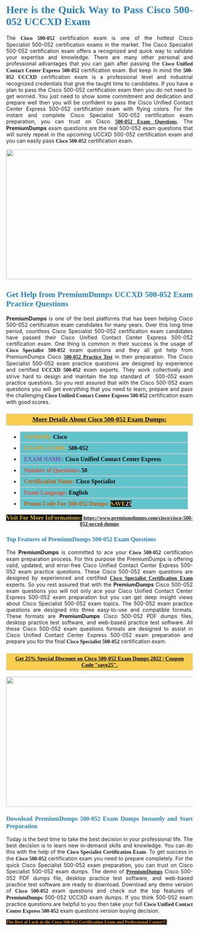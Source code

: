 <h1 style="text-align: justify;"><span style="color:#2980b9;"><span style="font-family:Georgia,serif;"><strong>Here is the Quick Way to Pass Cisco 500-052 UCCXD Exam</strong></span></span></h1>

<p style="text-align: justify;">The&nbsp;<span style="font-family:Georgia,serif;"><strong>Cisco 500-052</strong></span> certification exam is one of the hottest Cisco Specialist&nbsp;500-052 certification exams in the market. The Cisco Specialist 500-052 certification exam offers a recognized and quick way to validate your expertise and knowledge. There are many other personal and professional advantages that you can gain after passing the <span style="font-family:Georgia,serif;"><strong>Cisco Unified Contact Center Express 500-052</strong></span> certification exam. But keep in mind the&nbsp;<span style="font-family:Georgia,serif;"><strong>500-052&nbsp;UCCXD</strong></span> certification exam is a professional level and industrial recognized credentials that give the taught time to candidates. If you have a plan to pass the Cisco 500-052 certification exam then you do not need to get worried. You just need to show some commitment and dedication and prepare well then you will be confident to pass the Cisco Unified Contact Center Express 500-052 certification exam with flying colors. For the instant and complete Cisco Specialist 500-052 certification exam preparation, you can trust on Cisco <span style="font-family:Georgia,serif;"><strong><a href="https://www.premiumdumps.com/cisco/cisco-500-052-uccxd-dumps">500-052 Exam Questions</a></strong></span>. The <strong>PremiumDumps</strong>&nbsp;exam questions are the real 500-052 exam questions that will surely repeat in the upcoming UCCXD 500-052 certification exam and you can easily pass <span style="font-family:Georgia,serif;"><strong>Cisco 500-052</strong></span> certification exam.</p>

<p style="text-align: center;"><a href="https://www.premiumdumps.com/cisco/cisco-500-052-uccxd-dumps"><img alt="" src="https://i.imgur.com/VJaqCPg.jpeg" style="width: 700px; height: 350px;" /></a></p>

<h2 style="text-align: justify;"><span style="color:#2980b9;"><span style="font-family:Georgia,serif;"><strong>Get Help from PremiumDumps UCCXD 500-052 Exam Practice Questions</strong> </span></span></h2>

<p style="text-align: justify;"><span style="font-size:14px;"><strong>PremiumDumps</strong></span> is one of the best platforms that has been helping Cisco 500-052 certification exam candidates for many years. Over this long time period, countless Cisco Specialist 500-052 certification exam candidates have passed their Cisco Unified Contact Center Express 500-052 certification exam. One thing is common in their success is the usage of<span style="font-family:Georgia,serif;"><strong> Cisco Specialist 500-052 </strong></span>exam questions and they all got help from PremiumDumps Cisco <a href="https://www.premiumdumps.com/cisco/cisco-500-052-uccxd-dumps"><span style="font-family:Georgia,serif;"><strong>500-052 Practice Test</strong></span></a>&nbsp;in their preparation. The Cisco Specialist 500-052 exam practice questions are designed by experience and certified <span style="font-family:Georgia,serif;"><strong>UCCXD 500-052</strong></span> exam experts. They work collectively and strive hard to design and maintain the top standard of&nbsp; 500-052<strong>&nbsp;</strong>exam practice questions. So you rest assured that with the Cisco 500-052 exam questions you will get everything that you need to learn, prepare and pass the challenging<span style="font-family:Georgia,serif;"><strong> Cisco Unified Contact Center Express 500-052</strong></span> certification exam with good scores.</p>

<h3 style="background: #f7ce50; border: 1px solid rgb(204, 204, 204); padding: 5px 10px; text-align: center;"><span style="font-family:Georgia,serif;"><u><u><span style="color:#000000;"><span style="font-size:11pt"><span style="line-height:normal"><b><span style="font-size:13.0pt"><span cambria="">More Details About Cisco 500-052 Exam Dumps:</span></span></b></span></span></span></u></u></span></h3>

<ul>
	<li style="margin:0cm 10pt">
	<div style="background:#61c4cd; border: 1px solid rgb(204, 204, 204); padding: 5px 10px; text-align: justify;"><span style="font-family:Georgia,serif;"><span style="font-size:11pt"><span style="line-height:normal"><b><span style="font-size:12.0pt"><span new="" roman="" times=""><span style="color:#f39c12;">VENDOR:</span> <span style="color:#000000;">Cisco</span></span></span></b></span></span></span></div>
	</li>
	<li style="margin:0cm 10pt">
	<div style="background: #61c4cd; border: 1px solid rgb(204, 204, 204); padding: 5px 10px; text-align: justify;"><span style="font-family:Georgia,serif;"><span style="font-size:11pt"><span style="line-height:normal"><b><span style="font-size:12.0pt"><span new="" roman="" times=""><span style="color:#f39c12;">EXAM CCODE:</span> <span style="color:#000000;">500-052</span></span></span></b></span></span></span></div>
	</li>
	<li style="margin:0cm 10pt">
	<div style="background: #61c4cd; border: 1px solid rgb(204, 204, 204); padding: 5px 10px; text-align: justify;"><span style="font-family:Georgia,serif;"><span style="font-size:11pt"><span style="line-height:normal"><b><span style="font-size:12.0pt"><span new="" roman="" times=""><span style="color:#8e44ad;">EXAM NAME:</span> <span style="color:#000000;">Cisco Unified Contact Center Express</span></span></span></b></span></span></span></div>
	</li>
	<li style="margin:0cm 10pt">
	<div style="background: #61c4cd; border: 1px solid rgb(204, 204, 204); padding: 5px 10px;"><span style="font-family:Georgia,serif;"><span style="font-size:11pt"><span style="line-height:normal"><b><span style="font-size:12.0pt"><span new="" roman="" times=""><span style="color:#e74c3c;">Number of Questions:</span><span style="color:#000000;"><span style="color:#f1c40f;"> </span>50</span></span></span></b></span></span></span></div>
	</li>
	<li style="margin:0cm 10pt">
	<div style="background: #61c4cd; border: 1px solid rgb(204, 204, 204); padding: 5px 10px; text-align: justify;"><span style="font-family:Georgia,serif;"><span style="font-size:11pt"><span style="line-height:normal"><b><span style="font-size:12.0pt"><span new="" roman="" times=""><span style="color:#d35400;">Certification Name:</span> <span style="color:#000000;">Cisco Specialist</span></span></span></b></span></span></span></div>
	</li>
	<li style="margin:0cm 10pt">
	<div style="background: #61c4cd; border: 1px solid rgb(204, 204, 204); padding: 5px 10px; text-align: justify;"><span style="font-family:Georgia,serif;"><span style="font-size:11pt"><span style="line-height:normal"><b><span style="font-size:12.0pt"><span new="" roman="" times=""><span style="color:#e74c3c;">Exam Language:</span> <span style="color:#000000;">English</span></span></span></b></span></span></span></div>
	</li>
	<li style="margin:0cm 10pt">
	<div style="background: #61c4cd; border: 1px solid rgb(204, 204, 204); padding: 5px 10px;"><span style="font-family:Georgia,serif;"><span style="font-size:11pt"><span style="line-height:normal"><b><span style="font-size:12.0pt"><span new="" roman="" times=""><span style="color:#d35400;">Promo Code For 500-052 Dumps:</span><span style="color:#f1c40f;"> <span style="background-color:#000000;">SAVE</span></span><span style="color:#ffffff;"><span style="background-color:#000000;">25</span></span></span></span></b></span></span></span></div>
	</li>
</ul>

<p style="text-align: center;"><span style="font-family:Georgia,serif;"><strong><span style="font-size:16px;"><span style="color:#f1c40f;"><span style="background-color:#000000;">Visit For More InFormations:</span></span></span> <a href="https://www.premiumdumps.com/cisco/cisco-500-052-uccxd-dumps">https://www.premiumdumps.com/cisco/cisco-500-052-uccxd-dumps</a></strong></span></p>

<h3 style="text-align: justify;"><span style="color:#2980b9;"><span style="font-family:Georgia,serif;"><span style="font-family:Georgia,serif;"><strong>Top Features of PremiumDumps 500-052 Exam Questions</strong></span></span></span></h3>

<p style="text-align: justify;">The <span style="font-size:14px;"><strong>PremiumDumps</strong></span> is committed to ace your<span style="font-family:Georgia,serif;"><strong> Cisco 500-052</strong></span> certification exam preparation process. For this purpose the PremiumDumps is offering valid, updated, and error-free Cisco Unified Contact Center Express 500-052 exam practice questions. These Cisco 500-052 exam questions are designed by experienced and certified <a href="https://www.premiumdumps.com/cisco/cisco-specialist-exam-dumps"><span style="font-family:Georgia,serif;"><strong>Cisco Specialist Certification Exam</strong></span></a> experts. So you rest assured that with the <span style="font-size:14px;"><strong>PremiumDumps&nbsp;</strong></span>Cisco 500-052 exam questions you will not only ace your Cisco Unified Contact Center Express 500-052 exam preparation but you can get deep insight views about Cisco Specialist 500-052 exam topics. The 500-052 exam practice questions are designed into three easy-to-use and compatible formats. These formats are <strong>PremiumDumps</strong> Cisco 500-052 PDF dumps files, desktop practice test software, and web-based practice test software. All these Cisco 500-052 exam questions formats are designed to assist in Cisco Unified Contact Center Express 500-052 exam preparation and prepare you for the final <span style="font-family:Georgia,serif;"><strong>Cisco Specialist 500-052</strong></span> certification exam.</p>

<h3 style="background: rgb(247, 206, 80); border: 1px solid rgb(204, 204, 204); padding: 5px 10px; text-align: center;"><span style="font-family:Georgia,serif;"><u><span style="color:#000000;"><span style="font-size:11pt;"><span style="line-height:normal;"><b><span cambria="">Get 25% Special Discount on Cisco 500-052 Exam Dumps 2022 | Coupon Code &quot;save25&quot;.</span></b></span></span></span></u></span></h3>

<p style="text-align: center;"><strong><a href="https://www.premiumdumps.com/cisco/cisco-500-052-uccxd-dumps"><img alt="" src="https://i.imgur.com/F18GQwv.jpeg" style="width: 700px; height: 350px;" /></a></strong></p>

<h3 style="text-align: justify;"><span style="color:#2980b9;"><span style="font-family:Georgia,serif;"><span style="font-family:Georgia,serif;"><strong>Download PremiumDumps 500-052 Exam Dumps Instantly and Start Preparation</strong></span></span></span></h3>

<p style="text-align: justify;">Today is the best time to take the best decision in your professional life. The best decision is to learn new in-demand skills and knowledge. You can do this with the help of the <span style="font-family:Georgia,serif;"><strong>Cisco Specialist Certification Exam</strong></span>. To get success in the <strong><span style="font-family:Georgia,serif;">Cisco&nbsp;500-052</span></strong> certification exam you need to prepare completely. For the quick Cisco Specialist 500-052 exam preparation, you can trust on Cisco Specialist 500-052 exam dumps. The demo of <a href="https://www.premiumdumps.com/"><span style="font-family:Georgia,serif;"><strong><span style="font-size:14px;">PremiumDumps</span></strong></span></a> Cisco 500-052 PDF dumps file, desktop practice test software, and web-based practice test software are ready to download. Download any demo version of <span style="font-family:Georgia,serif;"><strong>Cisco 500-052</strong></span> exam questions and check out the top features of <span style="font-size:14px;"><span style="font-family:Georgia,serif;"><strong>PremiumDumps</strong></span></span> 500-052&nbsp;UCCXD exam dumps. If you think 500-052 exam practice questions are helpful to you then take your full<span style="font-family:Georgia,serif;"><strong> Cisco Unified Contact Center Express 500-052 </strong></span>exam questions version buying decision.</p>

<p style="text-align: justify;"><span style="color:#f39c12;"><span style="font-size:12px;"><span style="font-family:Georgia,serif;"><strong><span style="background-color:#000000;">The Best of Luck in the Cisco 500-052 Certification Exam and Professional Career!!!</span></strong></span></span></span></p>
